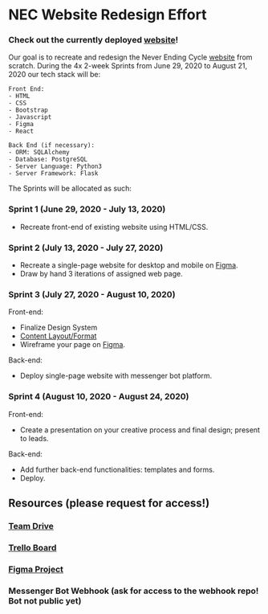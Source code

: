 # NEC Website Redesign Effort

### Check out the currently deployed [website](https://nec-two.vercel.app/)! 

Our goal is to recreate and redesign the Never Ending Cycle [website](http://neverendingcycle.org/) from scratch. During the 4x 2-week Sprints from June 29, 2020 to August 21, 2020 our tech stack will be:
```
Front End:
- HTML
- CSS
- Bootstrap
- Javascript
- Figma
- React

Back End (if necessary):
- ORM: SQLAlchemy
- Database: PostgreSQL
- Server Language: Python3
- Server Framework: Flask
```

The Sprints will be allocated as such:
### Sprint 1 (June 29, 2020 - July 13, 2020)
- Recreate front-end of existing website using HTML/CSS.

### Sprint 2 (July 13, 2020 - July 27, 2020)
- Recreate a single-page website for desktop and mobile on [Figma](https://www.figma.com/).
- Draw by hand 3 iterations of assigned web page.

### Sprint 3 (July 27, 2020 - August 10, 2020)
Front-end:
- Finalize Design System
- [Content Layout/Format](https://docs.google.com/document/d/1v0m3Pu482NBDLCp9osv9wmerdSjg8CbpvbNOzSLBQYE/edit)
- Wireframe your page on [Figma](https://www.figma.com/).

Back-end:
- Deploy single-page website with messenger bot platform.


### Sprint 4 (August 10, 2020 - August 24, 2020)
Front-end:
- Create a presentation on your creative process and final design; present to leads.

Back-end:
- Add further back-end functionalities: templates and forms.
- Deploy.

## Resources (please request for access!)
### [Team Drive](https://drive.google.com/drive/folders/1FHXKr0KPpqM2WUbAOTgdotBACYbslRVo)
### [Trello Board](https://trello.com/b/PfFT9GtU/nec-kanban-board)
### [Figma Project](https://www.figma.com/files/team/864573808842048214/NEC)
### Messenger Bot Webhook (ask for access to the webhook repo! Bot not public yet)
